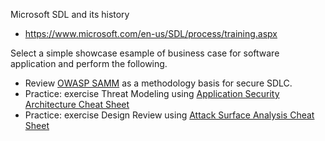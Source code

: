 Microsoft SDL and its history
- https://www.microsoft.com/en-us/SDL/process/training.aspx

Select a simple showcase esample of business case for software application and perform the following.

- Review [OWASP SAMM](https://www.owasp.org/index.php/OWASP_SAMM_Project) as a methodology basis for secure SDLC.
- Practice: exercise Threat Modeling using [Application Security Architecture Cheat Sheet](https://www.owasp.org/index.php/Application_Security_Architecture_Cheat_Sheet)
- Practice: exercise Design Review using [Attack Surface Analysis Cheat Sheet](https://www.owasp.org/index.php/Attack_Surface_Analysis_Cheat_Sheet)